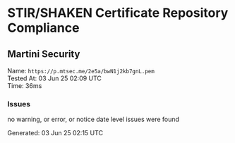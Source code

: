 # STIR/SHAKEN Certificate Repository Compliance

## Martini Security

Name: `https://p.mtsec.me/2e5a/bwN1j2kb7gnL.pem`\
Tested At: 03 Jun 25 02:09 UTC\
Time: 36ms

### Issues

no warning, or error, or notice date level issues were found

Generated: 03 Jun 25 02:15 UTC